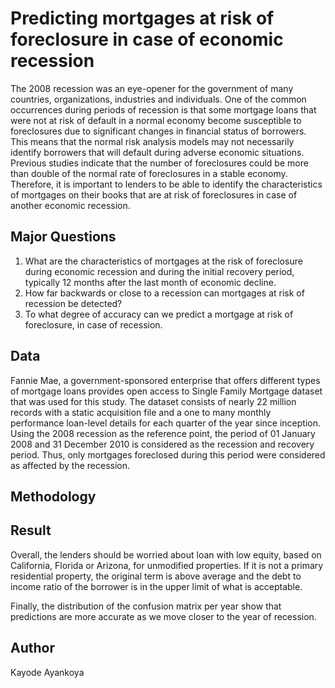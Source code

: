 # Predicting mortgages at risk of foreclosure in case of economic recession

The 2008 recession was an eye-opener for the government of many countries, organizations, industries and individuals. One of the common occurrences during periods of recession is that some mortgage loans that were not at risk of default in a normal economy become susceptible to foreclosures due to significant changes in financial status of borrowers. This means that the normal risk analysis models may not necessarily identify borrowers that will default during adverse economic situations. Previous studies indicate that the number of foreclosures could be more than double of the normal rate of foreclosures in a stable economy. Therefore, it is important to lenders to be able to identify the characteristics of mortgages on their books that are at risk of foreclosures in case of another economic recession.

## Major Questions

1. What are the characteristics of mortgages at the risk of foreclosure during economic recession and during the initial recovery period, typically 12 months after the last month of economic decline.
2. How far backwards or close to a recession can mortgages at risk of recession be detected?
3. To what degree of accuracy can we predict a mortgage at risk of foreclosure, in case of recession.

## Data
Fannie Mae, a government-sponsored enterprise that offers different types of mortgage loans provides open access to Single Family Mortgage dataset that was used for this study. The dataset consists of nearly 22 million records with a static acquisition file and a one to many monthly performance loan-level details for each quarter of the year since inception. Using the 2008 recession as the reference point, the period of 01 January 2008 and 31 December 2010 is considered as the recession and recovery period. Thus, only mortgages foreclosed during this period were considered as affected by the recession. 

## Methodology

## Result
Overall, the lenders should be worried about loan with low equity, based on California, Florida or Arizona, for unmodified properties. If it is not a primary residential property, the original term is above average and the debt to income ratio of the borrower is in the upper limit of what is acceptable.

Finally, the distribution of the confusion matrix per year show that predictions are more accurate as we move closer to the year of recession.

## Author
Kayode Ayankoya
